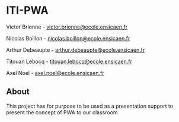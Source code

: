 # ITI-PWA

Victor Brionne - victor.brionne@ecole.ensicaen.fr

Nicolas Boillon - nicolas.boillon@ecole.ensicaen.fr

Arthur Debeaupte - arthur.debeaupte@ecole.ensicaen.fr

Titouan Lebocq - titouan.lebocq@ecole.ensicaen.fr

Axel Noel - axel.noel@ecole.ensicaen.fr

## About

This project has for purpose to be used as a presentation support to present the concept of PWA to our classroom

